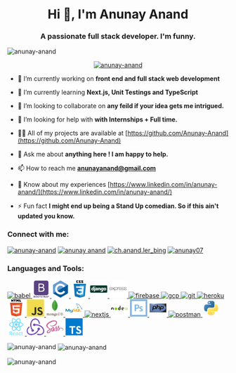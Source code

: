 <h1 align="center">Hi 👋, I'm Anunay Anand</h1>
<h3 align="center">A passionate full stack developer. I'm funny.</h3>

<p align="left"> <img src="https://komarev.com/ghpvc/?username=anunay-anand&label=Profile%20views&color=0e75b6&style=flat" alt="anunay-anand" /> </p>

<p align="center"> <a href="#"><img src="https://github-profile-trophy.vercel.app/?username=anunay-anand" alt="anunay-anand" /></a></p>

- 🔭 I’m currently working on **front end and full stack web development**

- 🌱 I’m currently learning **Next.js, Unit Testings and TypeScript**

- 👯 I’m looking to collaborate on **any feild if your idea gets me intrigued.**

- 🤝 I’m looking for help with **with Internships + Full time.**

- 👨‍💻 All of my projects are available at [https://github.com/Anunay-Anand](https://github.com/Anunay-Anand)

- 💬 Ask me about **anything here ! I am happy to help.**

- 📫 How to reach me **anunayanand@gmail.com**

- 📄 Know about my experiences [https://www.linkedin.com/in/anunay-anand/](https://www.linkedin.com/in/anunay-anand/)

- ⚡ Fun fact **I might end up being a Stand Up comedian. So if this ain't updated you know.**

<h3 align="left">Connect with me:</h3>
<p align="left">
<a href="https://linkedin.com/in/anunay-anand" target="blank"><img align="center" src="https://img.shields.io/badge/LinkedIn-0077B5?style=for-the-badge&logo=linkedin&logoColor=white" alt="anunay-anand" height="32" width="85" /></a>
<a href="https://fb.com/anunay anand" target="blank"><img align="center" src="https://img.shields.io/badge/Facebook-1877F2?style=for-the-badge&logo=facebook&logoColor=white" alt="anunay anand" height="32" width="85" /></a>
<a href="https://instagram.com/ch.anand.ler_bing" target="blank"><img align="center" src="https://img.shields.io/badge/Instagram-E4405F?style=for-the-badge&logo=instagram&logoColor=white" alt="ch.anand.ler_bing" height="32" width="90" /></a>
<a href="https://www.leetcode.com/anunay07" target="blank"><img align="center" src="https://img.shields.io/badge/HackerEarth-%232C3454.svg?&style=for-the-badge&logo=HackerEarth&logoColor=Blue" alt="anunay07" height="32" width="90" /></a>
</p>

<h3 align="left">Languages and Tools:</h3>
<p align="left"> <a href="https://babeljs.io/" target="_blank"> <img src="https://www.vectorlogo.zone/logos/babeljs/babeljs-icon.svg" alt="babel" width="40" height="40"/> </a> <a href="https://getbootstrap.com" target="_blank"> <img src="https://raw.githubusercontent.com/devicons/devicon/master/icons/bootstrap/bootstrap-plain-wordmark.svg" alt="bootstrap" width="40" height="40"/> </a> <a href="https://www.cprogramming.com/" target="_blank"> <img src="https://raw.githubusercontent.com/devicons/devicon/master/icons/c/c-original.svg" alt="c" width="40" height="40"/> </a> <a href="https://www.w3schools.com/css/" target="_blank"> <img src="https://raw.githubusercontent.com/devicons/devicon/master/icons/css3/css3-original-wordmark.svg" alt="css3" width="40" height="40"/> </a> <a href="https://www.djangoproject.com/" target="_blank"> <img src="https://raw.githubusercontent.com/devicons/devicon/master/icons/django/django-original.svg" alt="django" width="40" height="40"/> </a> <a href="https://expressjs.com" target="_blank"> <img src="https://raw.githubusercontent.com/devicons/devicon/master/icons/express/express-original-wordmark.svg" alt="express" width="40" height="40"/> </a> <a href="https://firebase.google.com/" target="_blank"> <img src="https://www.vectorlogo.zone/logos/firebase/firebase-icon.svg" alt="firebase" width="40" height="40"/> </a> <a href="https://cloud.google.com" target="_blank"> <img src="https://www.vectorlogo.zone/logos/google_cloud/google_cloud-icon.svg" alt="gcp" width="40" height="40"/> </a> <a href="https://git-scm.com/" target="_blank"> <img src="https://www.vectorlogo.zone/logos/git-scm/git-scm-icon.svg" alt="git" width="40" height="40"/> </a> <a href="https://heroku.com" target="_blank"> <img src="https://www.vectorlogo.zone/logos/heroku/heroku-icon.svg" alt="heroku" width="40" height="40"/> </a> <a href="https://www.w3.org/html/" target="_blank"> <img src="https://raw.githubusercontent.com/devicons/devicon/master/icons/html5/html5-original-wordmark.svg" alt="html5" width="40" height="40"/> </a> <a href="https://developer.mozilla.org/en-US/docs/Web/JavaScript" target="_blank"> <img src="https://raw.githubusercontent.com/devicons/devicon/master/icons/javascript/javascript-original.svg" alt="javascript" width="40" height="40"/> </a> <a href="https://www.mongodb.com/" target="_blank"> <img src="https://raw.githubusercontent.com/devicons/devicon/master/icons/mongodb/mongodb-original-wordmark.svg" alt="mongodb" width="40" height="40"/> </a> <a href="https://www.mysql.com/" target="_blank"> <img src="https://raw.githubusercontent.com/devicons/devicon/master/icons/mysql/mysql-original-wordmark.svg" alt="mysql" width="40" height="40"/> </a> <a href="https://nextjs.org/" target="_blank"> <img src="https://cdn.worldvectorlogo.com/logos/nextjs-3.svg" alt="nextjs" width="40" height="40"/> </a> <a href="https://nodejs.org" target="_blank"> <img src="https://raw.githubusercontent.com/devicons/devicon/master/icons/nodejs/nodejs-original-wordmark.svg" alt="nodejs" width="40" height="40"/> </a> <a href="https://www.photoshop.com/en" target="_blank"> <img src="https://raw.githubusercontent.com/devicons/devicon/master/icons/photoshop/photoshop-line.svg" alt="photoshop" width="40" height="40"/> </a> <a href="https://www.php.net" target="_blank"> <img src="https://raw.githubusercontent.com/devicons/devicon/master/icons/php/php-original.svg" alt="php" width="40" height="40"/> </a> <a href="https://postman.com" target="_blank"> <img src="https://www.vectorlogo.zone/logos/getpostman/getpostman-icon.svg" alt="postman" width="40" height="40"/> </a> <a href="https://www.python.org" target="_blank"> <img src="https://raw.githubusercontent.com/devicons/devicon/master/icons/python/python-original.svg" alt="python" width="40" height="40"/> </a> <a href="https://reactjs.org/" target="_blank"> <img src="https://raw.githubusercontent.com/devicons/devicon/master/icons/react/react-original-wordmark.svg" alt="react" width="40" height="40"/> </a> <a href="https://redux.js.org" target="_blank"> <img src="https://raw.githubusercontent.com/devicons/devicon/master/icons/redux/redux-original.svg" alt="redux" width="40" height="40"/> </a> <a href="https://sass-lang.com" target="_blank"> <img src="https://raw.githubusercontent.com/devicons/devicon/master/icons/sass/sass-original.svg" alt="sass" width="40" height="40"/> </a> <a href="https://www.typescriptlang.org/" target="_blank"> <img src="https://raw.githubusercontent.com/devicons/devicon/master/icons/typescript/typescript-original.svg" alt="typescript" width="40" height="40"/> </a> </p>

<p><img align="left" src="https://github-readme-stats.vercel.app/api/top-langs?username=anunay-anand&show_icons=true&locale=en&layout=compact" alt="anunay-anand" /></p>

<p>&nbsp;<img align="center" src="https://github-readme-stats.vercel.app/api?username=anunay-anand&show_icons=true&locale=en" alt="anunay-anand" /></p>

<p><img align="center" src="https://github-readme-streak-stats.herokuapp.com/?user=anunay-anand&" alt="anunay-anand" /></p>

<!--
**Anunay-Anand/Anunay-Anand** is a ✨ _special_ ✨ repository because its `README.md` (this file) appears on your GitHub profile.

Here are some ideas to get you started:

- 🔭 I’m currently working on ...
- 🌱 I’m currently learning ...
- 👯 I’m looking to collaborate on ...
- 🤔 I’m looking for help with ...
- 💬 Ask me about ...
- 📫 How to reach me: ...
- 😄 Pronouns: ...
- ⚡ Fun fact: ...
-->
